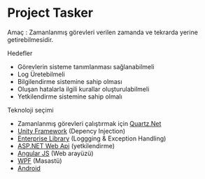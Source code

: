 # Project Tasker

Amaç : Zamanlanmış görevleri verilen zamanda ve tekrarda yerine getirebilmesidir.

Hedefler 
* Görevlerin sisteme tanımlanması sağlanabilmeli
* Log Üretebilmeli
* Bilgilendirme sistemine sahip olması
* Oluşan hatalarla ilgili kurallar oluşturulabilmeli
* Yetkilendirme sistemine sahip olmalı
 
 
 Teknoloji seçimi 
 
*	Zamanlanmış görevleri çalıştırmak için [Quartz.Net](http://www.quartz-scheduler.net/)
*	[Unity Framework](https://msdn.microsoft.com/en-us/library/ff647202.aspx) (Depency Injection)
*	[Enterprise Library](https://msdn.microsoft.com/en-us/library/ff648951.aspx) (Loggging & Exception Handling)
*	[ASP.NET Web Api](http://www.asp.net/web-api) (yetkilendirme)
*	[Angular JS](https://angularjs.org/) (Web arayüzü)
*	[WPF](https://www.visualstudio.com/en-us/features/wpf-vs.aspx) (Masastü)
*	[Android](http://developer.android.com/index.html)
